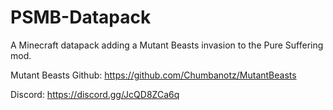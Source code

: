 # PSMB-Datapack
A Minecraft datapack adding a Mutant Beasts invasion to the Pure Suffering mod.

Mutant Beasts Github: https://github.com/Chumbanotz/MutantBeasts

Discord: https://discord.gg/JcQD8ZCa6q
